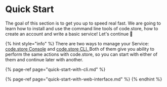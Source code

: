 # Quick Start

The goal of this section is to get you up to speed real fast. We are going to learn how to install and use the command line tools of code.store, how to create an account and write a basic service! Let's continue 🚀

{% hint style="info" %}
There are two ways to manage your Service: [code.store Console](quick-start-with-web-interface.md) and [code.store CLI. ](quick-start-with-cli.md)Both of them give you ability to perform the same actions with code.store, so you can start with either of them and continue later with another.

{% page-ref page="quick-start-with-cli.md" %}

{% page-ref page="quick-start-with-web-interface.md" %}
{% endhint %}



